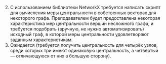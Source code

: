 2. С использованием библиотеки NetworkX требуется написать скрипт для вычисления меры центральности в собственных векторах для некоторого графа. Преподавателем будет предоставлена некоторая характеристика мер центральности вершин несложного графа, и требуется подобрать (вручную, не нужно автоматизировать) исходный граф, в которой меры центральности удовлетворяют заданным характеристикам.
3. Ожидается (требуется получить центральность для четырёх узлов, среди которых три имеют одинаковую центральность, а четвёртый — отличающуюся от них в большую сторону).
